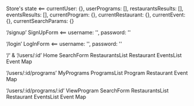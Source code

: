 Store's state <== currentUser: {},
        userPrograms: [],
        restaurantsResults: [],
        eventsResults: [],
        currentProgram: {},
        currentRestaurant: {},
        currentEvent: {},
        currentSearchParams: {}

‘/signup’
SignUpForm <== username: '', password: ''

‘/login’
LogInForm <== username: '', password: ''

‘/‘ & ‘/users/:id’
Home
  SearchForm
  RestaurantsList
    Restaurant
  EventsList
    Event
	Map

‘/users/:id/programs’
MyPrograms
  ProgramsList
  	Program
  		Restaurant
  		Event
  Map

‘/users/:id/programs/:id’
ViewProgram
  SearchForm
  RestaurantsList
    Restaurant
  EventsList
    Event
  Map
